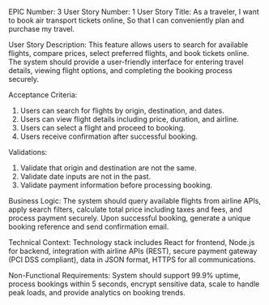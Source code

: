 EPIC Number: 3
User Story Number: 1
User Story Title: As a traveler, I want to book air transport tickets online, So that I can conveniently plan and purchase my travel.

User Story Description: This feature allows users to search for available flights, compare prices, select preferred flights, and book tickets online. The system should provide a user-friendly interface for entering travel details, viewing flight options, and completing the booking process securely.

Acceptance Criteria:
1. Users can search for flights by origin, destination, and dates.
2. Users can view flight details including price, duration, and airline.
3. Users can select a flight and proceed to booking.
4. Users receive confirmation after successful booking.

Validations:
1. Validate that origin and destination are not the same.
2. Validate date inputs are not in the past.
3. Validate payment information before processing booking.

Business Logic: The system should query available flights from airline APIs, apply search filters, calculate total price including taxes and fees, and process payment securely. Upon successful booking, generate a unique booking reference and send confirmation email.

Technical Context: Technology stack includes React for frontend, Node.js for backend, integration with airline APIs (REST), secure payment gateway (PCI DSS compliant), data in JSON format, HTTPS for all communications.

Non-Functional Requirements: System should support 99.9% uptime, process bookings within 5 seconds, encrypt sensitive data, scale to handle peak loads, and provide analytics on booking trends.
